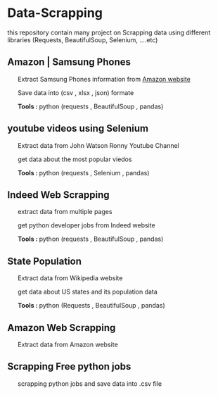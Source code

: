 # Data-Scrapping
this repository contain many project on Scrapping data using different libraries (Requests, BeautifulSoup, Selenium, ....etc) 


<h2> Amazon | Samsung Phones</h2>
<ul> Extract Samsung Phones information from <a href='https://www.amazon.eg/s?k=samsung&rh=n%3A21832883031&ref=nb_sb_noss'>Amazon website</a> </ul>
<ul>Save data into (csv , xlsx , json) formate </ul>
<ul> <b> Tools : </b> python (requests , BeautifulSoup , pandas) </ul>

<h2> youtube videos using Selenium</h2>
<ul>Extract data from John Watson Ronny Youtube Channel</ul>
<ul>get data about the most popular viedos </ul>
<ul> <b> Tools : </b> python (requests , Selenium , pandas) </ul>

<h2> Indeed Web Scrapping</h2>
<ul>extract data from multiple pages </ul>
<ul> get python developer jobs from Indeed website</ul>
<ul> <b> Tools : </b> python (requests , BeautifulSoup , pandas)</ul>

<h2> State Population</h2>
<ul>Extract data from Wikipedia website</ul>
<ul>get data about US states and its population data </ul>
<ul> <b> Tools : </b> python (Requests , BeautifulSoup , pandas)</ul>
 
<h2> Amazon Web Scrapping</h2>
<ul>Extract data from Amazon website</ul>
 
<h2> Scrapping Free python jobs</h2>
<ul>scrapping python jobs and save data into .csv file</ul>
